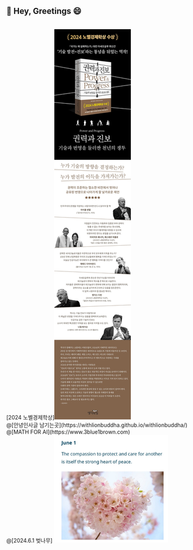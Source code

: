 ## 👋 Hey, Greetings 😄

<br> 
[2024 노벨경제학상]<img src="https://github.com/withlionbuddha/notes/blob/e65623f73262e4c968195b286aadb924abc34cf2/books/i9791193166147.jpg" with="300">


<br>
@[안녕인사글 남기는곳](https://withlionbuddha.github.io/withlionbuddha/) <br>
@[MATH FOR AI](https://www.3blue1brown.com) <br>
@[2024.6.1 벚나무] <img src="https://github.com/withlionbuddha/notes/blob/69d3847a9cdf34101d75b771399993cddbf0826e/resources/images/2024-%ED%95%98%ED%8A%B8%EA%BD%83-%EB%B2%9A%EA%BD%83.jpeg" width="300">
